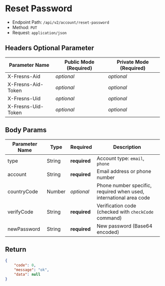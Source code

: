 # Reset Password

- Endpoint Path: `/api/v2/account/reset-password`
- Method: `PUT`
- Request: `application/json`

## Headers Optional Parameter

| Parameter Name | Public Mode (Required) | Private Mode (Required) |
| --- | --- | --- |
| X-Fresns-Aid | *optional* | *optional* |
| X-Fresns-Aid-Token | *optional* | *optional* |
| X-Fresns-Uid | *optional* | *optional* |
| X-Fresns-Uid-Token | *optional* | *optional* |

## Body Params

| Parameter Name | Type | Required | Description |
| --- | --- | --- | --- |
| type | String | **required** | Account type: `email`, `phone` |
| account | String | **required** | Email address or phone number |
| countryCode | Number | *optional* | Phone number specific, required when used, international area code |
| verifyCode | String | **required** | Verification code (checked with `checkCode` command) |
| newPassword | String | **required** | New password (Base64 encoded) |

## Return

```json
{
    "code": 0,
    "message": "ok",
    "data": null
}
```
